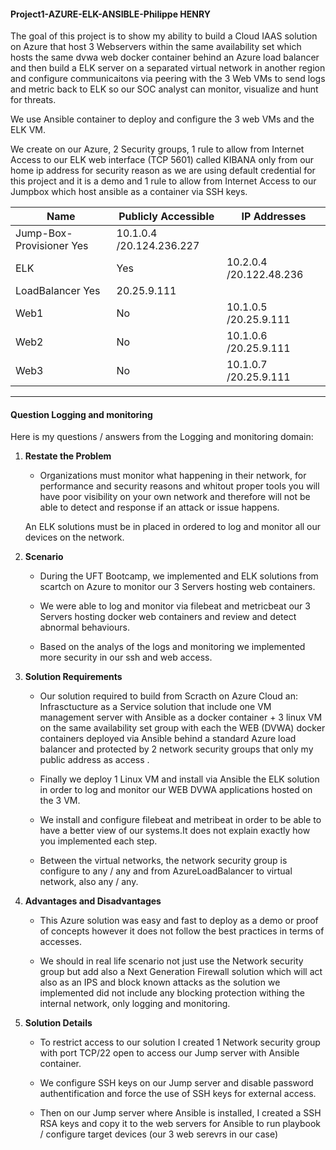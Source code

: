 ####                                     Project1-AZURE-ELK-ANSIBLE-Philippe HENRY

The goal of this project is to show my ability to build a Cloud IAAS solution on Azure that host 3 Webservers within the same availability set which hosts the same dvwa web docker container behind an Azure load balancer and then build a ELK server on a separated virtual network in another region and configure communicaitons via peering with the 3 Web VMs to send logs and metric back to ELK so our SOC analyst can monitor, visualize and hunt for threats.

We use Ansible container to deploy and configure the 3 web VMs and the ELK VM.

We create on our Azure, 2 Security groups, 1 rule to allow from Internet Access to our ELK web interface (TCP 5601) called KIBANA only from our home ip address for security reason as we are using default credential for this project and it is a demo and 1 rule to allow from Internet Access to our Jumpbox which host ansible as a container via SSH keys.

| Name     | Publicly Accessible | IP Addresses             |
|----------|---------------------|--------------------------|
| Jump-Box-Provisioner Yes       | 10.1.0.4 /20.124.236.227 |
| ELK      |           Yes       | 10.2.0.4 /20.122.48.236  |
| LoadBalancer         Yes       |20.25.9.111               |
| Web1     |           No        | 10.1.0.5 /20.25.9.111    |
| Web2     |           No        | 10.1.0.6 /20.25.9.111    |
| Web3     |           No        | 10.1.0.7 /20.25.9.111    |

----------------------------------------------------------------------------------------------------------------------------------------

#### Question Logging and monitoring

Here is my questions / answers from the Logging and monitoring domain:

1. **Restate the Problem**

    - Organizations must monitor what happening in their network, for performance and security reasons and whitout proper tools 
	you will have poor visibility on your own network and therefore will not be able to detect and response if an attack or issue happens.

	An ELK solutions must be in placed in ordered to log and monitor all our devices on the network.

2. **Scenario**

	- During the UFT Bootcamp, we implemented and ELK solutions from scartch on Azure to monitor our 3 Servers hosting web containers.
	
	- We were able to log and monitor via filebeat and metricbeat our 3 Servers hosting docker web containers and review and detect abnormal behaviours.
	
	- Based on the analys of the logs and monitoring we implemented more security in our ssh and web access.
	
3. **Solution Requirements**


    - Our solution required to build from Scracth on Azure Cloud an: Infrasctucture as a Service solution that include one VM management server with Ansible as a docker container + 3 linux VM  on the same availability set group with each the WEB (DVWA) docker containers deployed via Ansible behind a standard Azure load balancer and protected by 2 network security groups that only my public address as access .
	
	- Finally we deploy 1 Linux VM and install via Ansible the ELK solution in order to log and monitor our WEB DVWA applications hosted on the 3 VM.
	
	- We install and configure filebeat and metribeat in order to be able to have a better view of our systems.It does not explain exactly how you implemented each step.

    - Between the virtual networks, the network security group is configure to any / any and  from AzureLoadBalancer to virtual network, also any / any.


4. **Advantages and Disadvantages** 

	- This Azure solution was easy and fast to deploy as a demo or proof of concepts however it does not follow the best practices
	in terms of accesses.
    
    - We should in real life scenario not just use the Network security group but add also a Next Generation Firewall solution which will act also as an IPS and block known attacks as the solution we implemented did not include any blocking protection withing the internal network, only logging and monitoring.
	

5. **Solution Details**

    - To restrict access to our solution I created 1 Network security group with port TCP/22 open to access our Jump server with Ansible container.

	- We configure SSH keys on our Jump server and disable password authentification and force the use of SSH keys for external access.

	- Then on our Jump server where Ansible is installed, I created a SSH RSA keys and copy it to the web servers for Ansible to run playbook /  configure target devices (our 3 web serevrs in our case)